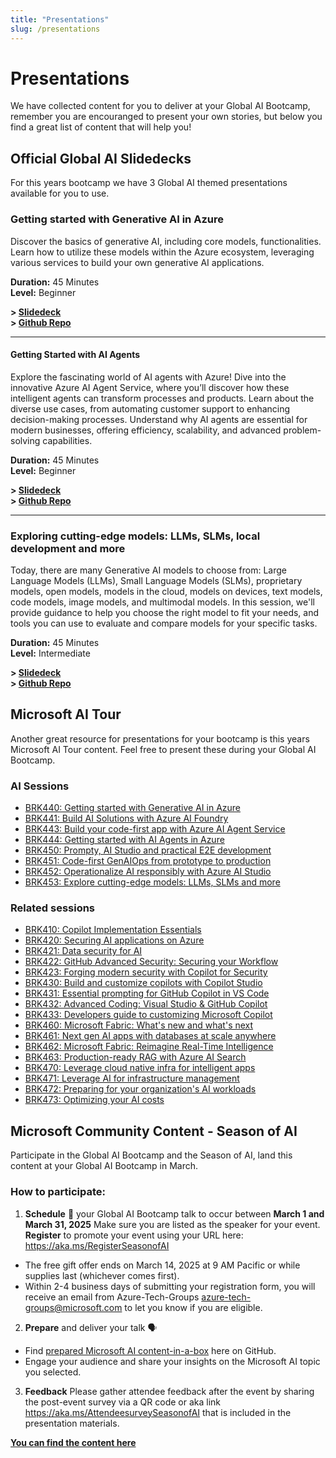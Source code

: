 ```yaml
---
title: "Presentations"
slug: /presentations
---
```

# Presentations

We have collected content for you to deliver at your Global AI Bootcamp, remember you are encouranged to present your own stories, but below you find a great list of content that will help you!


## Official Global AI Slidedecks

For this years bootcamp we have 3 Global AI themed presentations available for you to use.

### Getting started with Generative AI in Azure

Discover the basics of generative AI, including core models, functionalities. Learn how to utilize these models within the Azure ecosystem, leveraging various services to build your own generative AI applications.

**Duration:** 45 Minutes        
**Level:** Beginner        

**> [Slidedeck](https://globalaibootcamp25.blob.core.windows.net/sessions/globalaibootcamp-generative-ai.pptx)**  
**> [Github Repo](https://github.com/GlobalAICommunity/global-ai-bootcamp-2025-session-generative-ai-in-azure)**     

----

#### Getting Started with AI Agents

Explore the fascinating world of AI agents with Azure! Dive into the innovative Azure AI Agent Service, where you’ll discover how these intelligent agents can transform processes and products. Learn about the diverse use cases, from automating customer support to enhancing decision-making processes. Understand why AI agents are essential for modern businesses, offering efficiency, scalability, and advanced problem-solving capabilities.

**Duration:** 45 Minutes      
**Level:** Beginner     

**> [Slidedeck](https://globalaibootcamp25.blob.core.windows.net/sessions/globalaibootcamp-ai-agents.pptx)**     
**> [Github Repo](https://github.com/GlobalAICommunity/global-ai-bootcamp-2025-session-ai-agents)**     

----

### Exploring cutting-edge models: LLMs, SLMs, local development and more

Today, there are many Generative AI models to choose from: Large Language Models (LLMs), Small Language Models (SLMs), proprietary models, open models, models in the cloud, models on devices, text models, code models, image models, and multimodal models. In this session, we'll provide guidance to help you choose the right model to fit your needs, and tools you can use to evaluate and compare models for your specific tasks.

**Duration:** 45 Minutes        
**Level:** Intermediate        

**> [Slidedeck](https://globalaibootcamp25.blob.core.windows.net/sessions/globalaibootcamp-cutting-edge-models.pptx)**     
**> [Github Repo](https://github.com/GlobalAICommunity/global-ai-bootcamp-2025-session-cutting-edge-models)**     


## Microsoft AI Tour

Another great resource for presentations for your bootcamp is this years Microsoft AI Tour content. Feel free to present these during your Global AI Bootcamp.


### AI Sessions
-  [BRK440: Getting started with Generative AI in Azure](https://github.com/microsoft/aitour-generative-ai-in-azure)
-  [BRK441: Build AI Solutions with Azure AI Foundry](https://github.com/microsoft/aitour-concept-to-creation-ai-studio)
-  [BRK443: Build your code-first app with Azure AI Agent Service](https://github.com/microsoft/aitour-azure-openai-assistants)
-  [BRK444: Getting started with AI Agents in Azure](https://github.com/microsoft/aitour-getting-started-with-ai-agents) 
-  [BRK450: Prompty, AI Studio and practical E2E development](https://github.com/microsoft/aitour-e2e-dev-with-prompty-and-ai-studio)
-  [BRK451: Code-first GenAIOps from prototype to production](https://github.com/microsoft/aitour-llmops-with-gen-ai-tools)
-  [BRK452: Operationalize AI responsibly with Azure AI Studio](https://github.com/microsoft/aitour-operate-ai-responsibly-with-ai-studio)
-  [BRK453: Explore cutting-edge models: LLMs, SLMs and more](https://github.com/microsoft/aitour-exploring-cutting-edge-models)

### Related sessions
- [BRK410: Copilot Implementation Essentials](https://github.com/microsoft/aitour-copilot-implementation-essentials)
- [BRK420: Securing AI applications on Azure](https://github.com/microsoft/aitour-securing-ai-apps-on-azure)
- [BRK421: Data security for AI](https://github.com/microsoft/aitour-data-security-for-ai)
- [BRK422: GitHub Advanced Security: Securing your Workflow](https://github.com/microsoft/aitour-github-advanced-security-workflow)
- [BRK423: Forging modern security with Copilot for Security​​](https://github.com/microsoft/aitour-cybersecurity-posture-with-copilot)
- [BRK430: Build and customize copilots with Copilot Studio](https://github.com/microsoft/aitour-copilot-studio-agents-and-experiences)
- [BRK431: Essential prompting for GitHub Copilot in VS Code](https://github.com/microsoft/aitour-github-copilot-can-do-that)
- [BRK432: Advanced Coding: Visual Studio & GitHub Copilot](https://github.com/microsoft/aitour-coding-mastery-with-github-copilot)
- [BRK433: Developers guide to customizing Microsoft Copilot](https://github.com/microsoft/aitour-customizing-microsoft-copilot)
- [BRK460: Microsoft Fabric: What's new and what's next](https://github.com/microsoft/aitour-whats-new-with-fabric)
- [BRK461: Next gen AI apps with databases at scale anywhere](https://github.com/microsoft/aitour-ai-apps-with-scalable-database)
- [BRK462: Microsoft Fabric: Reimagine Real-Time Intelligence](https://github.com/microsoft/aitour-reimagine-fabric-intelligence)
- [BRK463: Production-ready RAG with Azure AI Search](https://github.com/microsoft/aitour-rag-with-ai-search)
- [BRK470: Leverage cloud native infra for intelligent apps](https://github.com/microsoft/aitour-cloud-native-apps-with-azure-ai-and-aks)
- [BRK471: Leverage AI for infrastructure management](https://github.com/microsoft/aitour-leveraging-ai-for-infrastructure-managaement)
- [BRK472: Preparing for your organization's AI workloads​](https://github.com/microsoft/aitour-preparing-for-ai-workloads)
- [BRK473: Optimizing your AI costs​](https://github.com/microsoft/aitour-opimizing-your-ai-costs)





## Microsoft Community Content - Season of AI

Participate in the Global AI Bootcamp and the Season of AI, land this content at your Global AI Bootcamp in March.

### How to participate:

1.	**Schedule** 📆 your Global AI Bootcamp talk to occur between **March 1 and March 31, 2025** Make sure you are listed as the speaker for your event.   
	**Register** to promote your event using your URL here: https://aka.ms/RegisterSeasonofAI
   - The free gift offer ends on March 14, 2025 at 9 AM Pacific or while supplies last (whichever comes first).
   - Within 2-4 business days of submitting your registration form, you will receive an email from Azure-Tech-Groups azure-tech-groups@microsoft.com to let you know if you are eligible. 
2.	**Prepare** and deliver your talk 🗣️
-	Find [prepared Microsoft AI content-in-a-box](https://github.com/microsoft/community-content/tree/main/SeasonOfAI-S3-BestOfIgnite) here on GitHub.
-	Engage your audience and share your insights on the Microsoft AI topic you selected.
3. **Feedback** Please gather attendee feedback after the event by sharing the post-event survey via a QR code or aka link https://aka.ms/AttendeesurveySeasonofAI that is included in the presentation materials.

**[You can find the content here](https://github.com/microsoft/community-content)**







